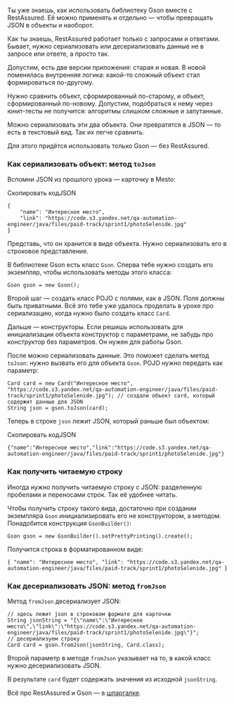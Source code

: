 Ты уже знаешь, как использовать библиотеку Gson вместе с RestAssured. Её можно применять и отдельно — чтобы превращать JSON в объекты и наоборот.

Как ты знаешь, RestAssured работает только с запросами и ответами. Бывает, нужно сериализовать или десериализовать данные не в запросе или ответе, а просто так.

Допустим, есть две версии приложения: старая и новая. В новой поменялась внутренняя логика: какой-то сложный объект стал формироваться по-другому.

Нужно сравнить объект, сформированный по-старому, и объект, сформированный по-новому. Допустим, подобраться к нему через юнит-тесты не получится: алгоритмы слишком сложные и запутанные.

Можно сериализовать эти два объекта. Они превратятся в JSON — то есть в текстовый вид. Так их легче сравнить.

Для этого придётся использовать только Gson — без RestAssured.

### Как сериализовать объект: метод `toJson`

Вспомни JSON из прошлого урока — карточку в Mesto:

Скопировать кодJSON

```
{
    "name": "Интересное место", 
    "link": "https://code.s3.yandex.net/qa-automation-engineer/java/files/paid-track/sprint1/photoSelenide.jpg" 
} 
```

Представь, что он хранится в виде объекта. Нужно сериализовать его в строковое представление.

В библиотеке Gson есть класс `Gson`. Сперва тебе нужно создать его экземпляр, чтобы использовать методы этого класса:



```
Gson gson = new Gson(); 
```

Второй шаг — создать класс POJO с полями, как в JSON. Поля должны быть приватными. Всё это тебе уже удалось проделать в уроке про сериализацию, когда нужно было создать класс `Card`.

Дальше — конструкторы. Если решишь использовать для инициализации объекта конструктор с параметрами, не забудь про конструктор без параметров. Он нужен для работы Gson.

После можно сериализовать данные. Это поможет сделать метод `toJson`: нужно вызвать его для объекта `Gson`. POJO нужно передать как параметр:



```
Card card = new Card("Интересное место", "https://code.s3.yandex.net/qa-automation-engineer/java/files/paid-track/sprint1/photoSelenide.jpg"); // создали объект card, который содержит данные для JSON
String json = gson.toJson(card); 
```

Теперь в строке `json` лежит JSON, который раньше был объектом:

Скопировать кодJSON

```
{"name":"Интересное место","link":"https://code.s3.yandex.net/qa-automation-engineer/java/files/paid-track/sprint1/photoSelenide.jpg"}
```

### Как получить читаемую строку

Иногда нужно получить читаемую строку с JSON: разделенную пробелами и переносами строк. Так её удобнее читать.

Чтобы получить строку такого вида, достаточно при создании экземпляра `Gson` инициализировать его не конструктором, а методом. Понадобится конструкция `GsonBuilder()`:



```
Gson gson = new GsonBuilder().setPrettyPrinting().create(); 
```

Получится строка в форматированном виде:

`{ "name": "Интересное место", "link": "https://code.s3.yandex.net/qa-automation-engineer/java/files/paid-track/sprint1/photoSelenide.jpg" }`

### Как десериализовать JSON: метод `fromJson`

Метод `fromJson` десериализует JSON:



```
// здесь лежит json в строковом формате для карточки
String jsonString = "{\"name\":\"Интересное место\",\"link\":\"https://code.s3.yandex.net/qa-automation-engineer/java/files/paid-track/sprint1/photoSelenide.jpg\"}";
// десериализуем строку 
Card card = gson.fromJson(jsonString, Card.class); 
```

Второй параметр в методе `fromJson` указывает на то, в какой класс нужно десериализовать JSON.

В результате `card` будет содержать значения из исходной `jsonString`.

Всё про RestAssured и Gson — в [шпаргалке](https://code.s3.yandex.net/qa-automation-engineer/java/track2/cheatsheets/sprint7/rest_assured_cheatsheet.pdf).